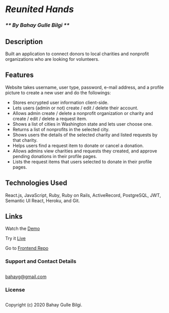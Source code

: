 # _Reunited Hands_

<!-- #### _"Reunited Hands" website is built as Final Project at Flatiron (03/05/2020)_ -->

### _** By Bahay Gulle Bilgi **_

## Description

Built an application to connect donors to local charities and nonprofit organizations who are looking for volunteers.

## Features

Website takes username, user type, password, e-mail address, and a profile picture to create a new user and do the followings:

- Stores encrypted user information client-side.
- Lets users (admin or not) create / edit / delete their account.
- Allows admin create / delete a nonprofit organization or charity and create / edit / delete a request item.
- Shows a list of cities in Washington state and lets user choose one.
- Returns a list of nonprofits in the selected city.
- Shows users the details of the selected charity and listed requests by that charity.
- Helps users find a request item to donate or cancel a donation.
- Allows admins view charities and requests they created, and approve pending donations in their profile pages.
- Lists the request items that users selected to donate in their profile pages.

<!-- ## Setup/Installation Requirements

- Fork and clone this repository.
- Navigate to the top level of the cloned directory.
- Run `bundle install`
- Run `rails db:migrate`
- Run `rails db:seed`
- Run `rails s`
- Create your account. -->

<!-- ## Known Bugs

* Work in progress; there are no known bugs at this time. -->

## Technologies Used

React.js, JavaScript, Ruby, Ruby on Rails, ActiveRecord, PostgreSQL, JWT, Semantic UI React, Heroku, and Git.

## Links

Watch the [Demo](https://youtu.be/P3CpGR8q9cw)

Try it [Live](http://reunitedhands.bahaygb.com/)

Go to [Frontend Repo](https://github.com/bahayg/donation-app-frontend)

### Support and Contact Details

##

bahayg@gmail.com

### License

##

Copyright (c) 2020 Bahay Gulle Bilgi.

<!-- This software is licenced under the MIT License. -->
